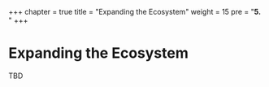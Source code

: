 +++
chapter = true
title = "Expanding the Ecosystem"
weight = 15
pre = "<b>5. </b>"
+++

# Expanding the Ecosystem

TBD

